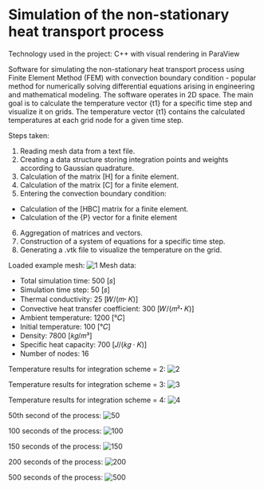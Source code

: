 # Simulation of the non-stationary heat transport process

Technology used in the project: C++ with visual rendering in ParaView

Software for simulating the non-stationary heat transport process using Finite Element Method (FEM) with convection boundary condition - popular method for numerically solving differential equations arising in engineering and mathematical modeling. The software operates in 2D space. The main goal is to calculate the temperature vector {t1} for a specific time step and visualize it on grids. The temperature vector {t1} contains the calculated temperatures at each grid node for a given time step.

Steps taken:
1. Reading mesh data from a text file.
2. Creating a data structure storing integration points and weights according to Gaussian quadrature.
3. Calculation of the matrix [H] for a finite element.
4. Calculation of the matrix [C] for a finite element.
5. Entering the convection boundary condition:
- Calculation of the [HBC] matrix for a finite element.
- Calculation of the {P} vector for a finite element
6. Aggregation of matrices and vectors.
7. Construction of a system of equations for a specific time step.
8. Generating a .vtk file to visualize the temperature on the grid.

Loaded example mesh:
![1](https://github.com/karoldziadkowiec/non-stationary-heat-transport-FEN/blob/master/photos/1.png)
Mesh data:
- Total simulation time: 500 [𝑠]
- Simulation time step: 50 [𝑠]
- Thermal conductivity: 25 [𝑊/(𝑚ꞏ 𝐾)]
- Convective heat transfer coefficient: 300 [𝑊/(𝑚²ꞏ 𝐾)]
- Ambient temperature: 1200 [°𝐶]
- Initial temperature: 100 [°𝐶]
- Density: 7800 [𝑘𝑔/𝑚³]
- Specific heat capacity: 700 [𝐽/(𝑘𝑔 · 𝐾)]
- Number of nodes: 16

Temperature results for integration scheme = 2:
![2](https://github.com/karoldziadkowiec/non-stationary-heat-transport-FEN/blob/master/photos/2.png)

Temperature results for integration scheme = 3:
![3](https://github.com/karoldziadkowiec/non-stationary-heat-transport-FEN/blob/master/photos/3.png)

Temperature results for integration scheme = 4:
![4](https://github.com/karoldziadkowiec/non-stationary-heat-transport-FEN/blob/master/photos/4.png)


50th second of the process:
![50](https://github.com/karoldziadkowiec/non-stationary-heat-transport-FEN/blob/master/photos/50.png)

100 seconds of the process:
![100](https://github.com/karoldziadkowiec/non-stationary-heat-transport-FEN/blob/master/photos/100.png)

150 seconds of the process:
![150](https://github.com/karoldziadkowiec/non-stationary-heat-transport-FEN/blob/master/photos/150.png)

200 seconds of the process:
![200](https://github.com/karoldziadkowiec/non-stationary-heat-transport-FEN/blob/master/photos/200.png)

500 seconds of the process:
![500](https://github.com/karoldziadkowiec/non-stationary-heat-transport-FEN/blob/master/photos/500.png)
